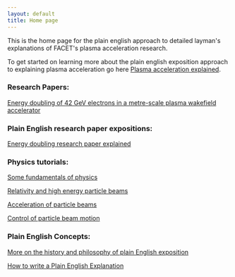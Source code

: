 ```yaml
---
layout: default
title: Home page
---
```


This is the home page for the plain english approach to detailed layman's explanations of FACET's plasma acceleration research.

To get started on learning more about the plain english exposition approach to explaining plasma acceleration go here [Plasma acceleration explained](/plasma-accel-explained.html).


### Research Papers:

[Energy doubling of 42 GeV electrons in a metre-scale plasma wakefield accelerator](/slac-pub-12363.pdf)


### Plain English research paper expositions:

[Energy doubling research paper explained](/energy-doubling-exposition.html)


### Physics tutorials:

[Some fundamentals of physics](/principles-of-physics-tutorial.html)

[Relativity and high energy particle beams](/relativity-tutorial.html)

[Acceleration of particle beams](/beam-acceleration-tutorial.html)

[Control of particle beam motion](/beam-control-tutorial.html)


### Plain English Concepts:

[More on the history and philosophy of plain English exposition](/plain-english-papers.html)

[How to write a Plain English Explanation](/how-to-write-a-PEP.html)


